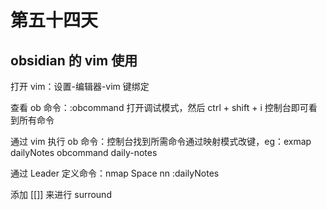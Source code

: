 # 第五十四天

## obsidian 的 vim 使用

打开 vim：设置-编辑器-vim 键绑定

查看 ob 命令：:obcommand 打开调试模式，然后 ctrl + shift + i 控制台即可看到所有命令

通过 vim 执行 ob 命令：控制台找到所需命令通过映射模式改键，eg：exmap dailyNotes obcommand daily-notes

通过 Leader 定义命令：nmap Space nn :dailyNotes

添加 [[]] 来进行 surround

